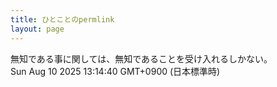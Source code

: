 ```yaml
---
title: ひとことのpermlink
layout: page
---
```

<div class="box" dt="1754799280234">
  無知である事に関しては、無知であることを受け入れるしかない。
  <div class="content is-small">Sun Aug 10 2025 13:14:40 GMT+0900 (日本標準時)</div>
</div>